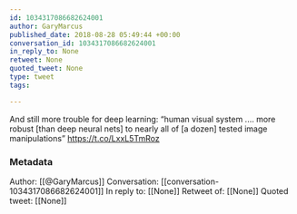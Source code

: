 ```yaml
---
id: 1034317086682624001
author: GaryMarcus
published_date: 2018-08-28 05:49:44 +00:00
conversation_id: 1034317086682624001
in_reply_to: None
retweet: None
quoted_tweet: None
type: tweet
tags:

---
```


And still more trouble for deep learning: “human visual system .... more robust [than deep neural nets] to nearly all of [a dozen] tested image manipulations”  https://t.co/LxxL5TmRoz

### Metadata

Author: [[@GaryMarcus]]
Conversation: [[conversation-1034317086682624001]]
In reply to: [[None]]
Retweet of: [[None]]
Quoted tweet: [[None]]
